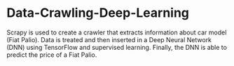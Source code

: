 # Data-Crawling-Deep-Learning
Scrapy is used to create a crawler that extracts information about car model (Fiat Palio). Data is treated and then inserted in a Deep Neural Network (DNN) using TensorFlow and supervised learning. Finally, the DNN is able to predict the price of a Fiat Palio.
